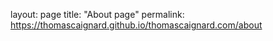layout: page
title: "About page"
permalink: https://thomascaignard.github.io/thomascaignard.com/about

